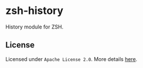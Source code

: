# zsh-history

History module for ZSH.


## License

Licensed under `Apache License 2.0`. More details [here](./LICENSE).
